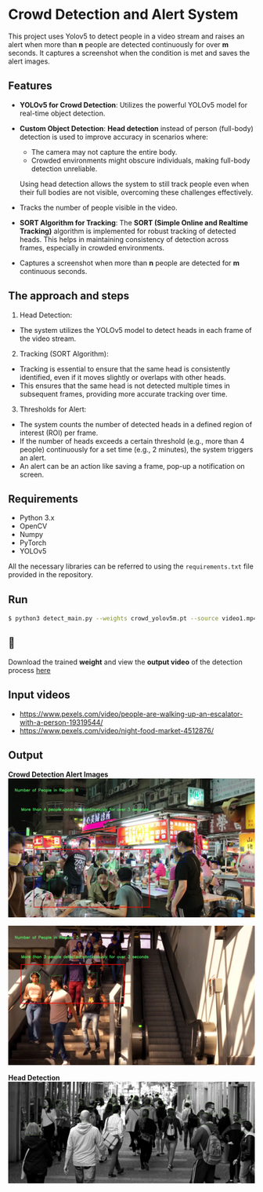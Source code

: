 # Crowd Detection and Alert System

This project uses Yolov5 to detect people in a video stream and raises an alert when more than **n** people are detected continuously for over **m** seconds. It captures a screenshot when the condition is met and saves the alert images.

## Features

- **YOLOv5 for Crowd Detection**: Utilizes the powerful YOLOv5 model for real-time object detection.
- **Custom Object Detection**: **Head detection** instead of person (full-body) detection is used to improve accuracy in scenarios where:
  - The camera may not capture the entire body.
  - Crowded environments might obscure individuals, making full-body detection unreliable.
  
  Using head detection allows the system to still track people even when their full bodies are not visible, overcoming these challenges effectively.
- Tracks the number of people visible in the video.
- **SORT Algorithm for Tracking**: The **SORT (Simple Online and Realtime Tracking)** algorithm is implemented for robust tracking of detected heads. This helps in maintaining consistency of detection across frames, especially in crowded environments.
- Captures a screenshot when more than **n** people are detected for **m** continuous seconds.

## The approach and steps
1. Head Detection:
- The system utilizes the YOLOv5 model to detect heads in each frame of the video stream.
2. Tracking (SORT Algorithm):
- Tracking is essential to ensure that the same head is consistently identified, even if it moves slightly or overlaps with other heads.
- This ensures that the same head is not detected multiple times in subsequent frames, providing more accurate tracking over time.
3. Thresholds for Alert:
- The system counts the number of detected heads in a defined region of interest (ROI) per frame.
- If the number of heads exceeds a certain threshold (e.g., more than 4 people) continuously for a set time (e.g., 2 minutes), the system triggers an alert.
- An alert can be an action like saving a frame, pop-up a notification on screen.

## Requirements

- Python 3.x
- OpenCV
- Numpy
- PyTorch
- YOLOv5

All the necessary libraries can be referred to using the `requirements.txt` file provided in the repository.



## Run

```bash
$ python3 detect_main.py --weights crowd_yolov5m.pt --source video1.mp4 --view-img --n_people 2 --n_seconds 1
```

## 👋 
Download the trained **weight** and view the **output video** of the detection process [here](https://drive.google.com/drive/folders/124KqE8etgj5Ioo_PRLzSpF4BMdhHyRf5?usp=sharing)

## Input videos
- https://www.pexels.com/video/people-are-walking-up-an-escalator-with-a-person-19319544/
- https://www.pexels.com/video/night-food-market-4512876/

## Output

**Crowd Detection Alert Images**
![crowd](https://github.com/thylm/crowd-detection/blob/main/results/alert_127.jpg)

![crowd](https://github.com/thylm/crowd-detection/blob/main/results/alert_90.jpg)

**Head Detection**
![head](https://github.com/thylm/crowd-detection/blob/main/results/test.jpg)
  
